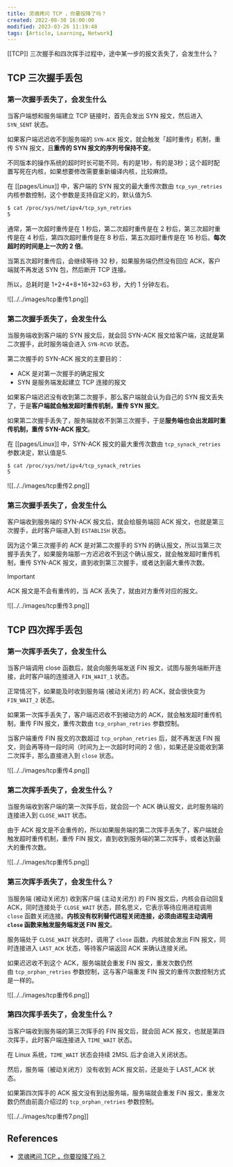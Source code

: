 ```yaml
---
title: 灵魂拷问 TCP ，你要投降了吗？
created: 2022-08-30 16:00:00
modified: 2023-03-26 11:19:48
tags: [Article, Learning, Network]
---
```


[[TCP]] 三次握手和四次挥手过程中，途中某一步的报文丢失了，会发生什么？

## TCP 三次握手丢包

### 第一次握手丢失了，会发生什么

当客户端想和服务端建立 TCP 链接时，首先会发出 SYN 报文，然后进入 `SYN_SENT` 状态。

如果客户端迟迟收不到服务端的 `SYN-ACK` 报文，就会触发「超时重传」机制，重传 SYN 报文，且**重传的 SYN 报文的序列号保持不变**。

不同版本的操作系统的超时时长可能不同，有的是1秒，有的是3秒；这个超时配置写死在内核，如果想要修改需要重新编译内核，比较麻烦。

在 [[pages/Linux]] 中，客户端的 SYN 报文的最大重传次数由 `tcp_syn_retries` 内核参数控制，这个参数是支持自定义的，默认值为5.

```bash
$ cat /proc/sys/net/ipv4/tcp_syn_retries
5
```

通常，第一次超时重传是在 1 秒后，第二次超时重传是在 2 秒后，第三次超时重传是在 4 秒后，第四次超时重传是在 8 秒后，第五次超时重传是在 16 秒后。**每次超时的时间是上一次的 2 倍**。

当第五次超时重传后，会继续等待 32 秒，如果服务端仍然没有回应 ACK，客户端就不再发送 SYN 包，然后断开 TCP 连接。

所以，总耗时是 1+2+4+8+16+32=63 秒，大约 1 分钟左右。

![[../../images/tcp重传1.png]]

### 第二次握手丢失了，会发生什么

当服务端收到客户端的 SYN 报文后，就会回 SYN-ACK 报文给客户端，这就是第二次握手，此时服务端会进入 `SYN-RCVD` 状态。

第二次握手的 SYN-ACK 报文的主要目的：

- ACK 是对第一次握手的确定报文
- SYN 是服务端发起建立 TCP 连接的报文

如果客户端迟迟没有收到第二次握手，那么客户端就会认为自己的 SYN 报文丢失了，于是**客户端就会触发超时重传机制，重传 SYN 报文**。

如果第二次握手丢失了，服务端就收不到第三次握手，于是**服务端也会出发超时重传机制，重传 SYN-ACK 报文**。

在 [[pages/Linux]] 中，SYN-ACK 报文的最大重传次数由 `tcp_synack_retries` 参数决定，默认值是5.

```shell
$ cat /proc/sys/net/ipv4/tcp_synack_retries
5
```

![[../../images/tcp重传2.png]]

### 第三次握手丢失了，会发生什么

客户端收到服务端的 SYN-ACK 报文后，就会给服务端回 ACK 报文，也就是第三次握手，此时客户端进入到 `ESTABLISH` 状态。

因为这个第三次握手的 ACK 是对第二次握手的 SYN 的确认报文，所以当第三次握手丢失了，如果服务端那一方迟迟收不到这个确认报文，就会触发超时重传机制，重传 SYN-ACK 报文，直到收到第三次握手，或者达到最大重传次数。

> [!important] 
ACK 报文是不会有重传的，当 ACK 丢失了，就由对方重传对应的报文。

![[../../images/tcp重传3.png]]

## TCP 四次挥手丢包

### 第一次挥手丢失了，会发生什么

当客户端调用 close 函数后，就会向服务端发送 FIN 报文，试图与服务端断开连接，此时客户端的连接进入 `FIN_WAIT_1` 状态。

正常情况下，如果能及时收到服务端 (被动关闭方) 的 ACK，就会很快变为 `FIN_WAIT_2` 状态。

如果第一次挥手丢失了，客户端迟迟收不到被动方的 ACK，就会触发超时重传机制，重传 FIN 报文，重传次数由 `tcp_orphan_retries` 参数控制。

当客户端重传 FIN 报文的次数超过 `tcp_orphan_retries` 后，就不再发送 FIN 报文，则会再等待一段时间（时间为上一次超时时间的 2 倍），如果还是没能收到第二次挥手，那么直接进入到 `close` 状态。

![[../../images/tcp重传4.png]]

### 第二次挥手丢失了，会发生什么？

当服务端收到客户端的第一次挥手后，就会回一个 ACK 确认报文，此时服务端的连接进入到 `CLOSE_WAIT` 状态。

由于 ACK 报文是不会重传的，所以如果服务端的第二次挥手丢失了，客户端就会触发超时重传机制，重传 FIN 报文，直到收到服务端的第二次挥手，或者达到最大的重传次数。

![[../../images/tcp重传5.png]]

### 第三次挥手丢失了，会发生什么？

当服务端 (被动关闭方) 收到客户端 (主动关闭方) 的 FIN 报文后，内核会自动回复 ACK，同时连接处于 `CLOSE_WAIT` 状态，顾名思义，它表示等待应用进程调用 `close` 函数关闭连接。**内核没有权利替代进程关闭连接，必须由进程主动调用 `close` 函数来触发服务端发送 FIN 报文**。

服务端处于 `CLOSE_WAIT` 状态时，调用了 `close` 函数，内核就会发出 FIN 报文，同时连接进入 `LAST_ACK` 状态，等待客户端返回 ACK 来确认连接关闭。

如果迟迟收不到这个 ACK，服务端就会重发 FIN 报文，重发次数仍然由 `tcp_orphan_retries` 参数控制，这与客户端重发 FIN 报文的重传次数控制方式是一样的。

![[../../images/tcp重传6.png]]

### 第四次挥手丢失了，会发生什么？

当客户端收到服务端的第三次挥手的 FIN 报文后，就会回 ACK 报文，也就是第四次挥手，此时客户端连接进入 `TIME_WAIT` 状态。

在 Linux 系统，`TIME_WAIT` 状态会持续 2MSL 后才会进入关闭状态。

然后，服务端（被动关闭方）没有收到 ACK 报文前，还是处于 LAST_ACK 状态。

如果第四次挥手的 ACK 报文没有到达服务端，服务端就会重发 FIN 报文，重发次数仍然由前面介绍过的 `tcp_orphan_retries` 参数控制。

![[../../images/tcp重传7.png]]

## References

- [灵魂拷问 TCP ，你要投降了吗？](https://mp.weixin.qq.com/s/YuatfDtpWcj4yCdeeMxULA)
